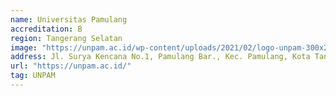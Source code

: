 ```yaml
---
name: Universitas Pamulang
accreditation: B
region: Tangerang Selatan
image: "https://unpam.ac.id/wp-content/uploads/2021/02/logo-unpam-300x291.png"
address: Jl. Surya Kencana No.1, Pamulang Bar., Kec. Pamulang, Kota Tangerang Selatan, Banten 15417
url: "https://unpam.ac.id/"
tag: UNPAM
---
```

